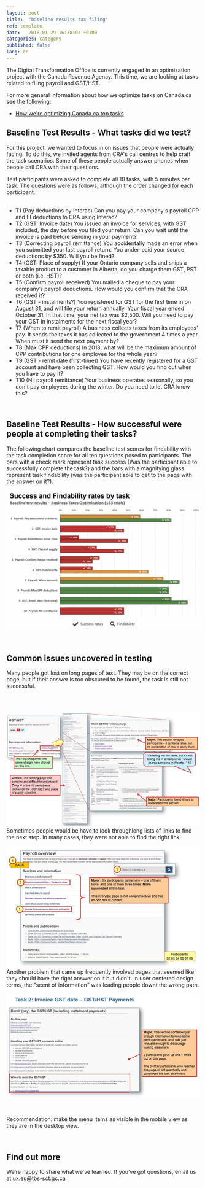 ```yaml
---
layout: post
title:  "baseline results tax filing"
ref: template
date:   2018-01-29 16:38:02 +0100
categories: category
published: false
lang: en
---
```


The Digital Transformation Office is currently engaged in an optimization project with the Canada Revenue Agency. This time, we are looking at tasks related to filing payroll and GST/HST. 

For more general information about how we optimize tasks on Canada.ca see the following:
* [How we're optimizing Canada.ca top tasks](https://canada-ca.github.io/category/2017/12/12/optimization-overview.html)

## Baseline Test Results - What tasks did we test?

For this project, we wanted to focus in on issues that people were actually facing. To do this, we invited agents from CRA's call centres to help craft the task scenarios. Some of these people actually answer phones when people call CRA with their questions. 

Test participants were asked to complete all 10 tasks, with 5 minutes per task. The questions were as follows, although the order changed for each participant. 
<p>
<ul>      
<li> T1 (Pay deductions by Interac) Can you pay your company's payroll CPP and EI deductions to CRA using Interac?</li>
<li> T2 (GST: Invoice date) You issued an invoice for services, with GST included, the day before you filed your return. Can you wait until the invoice is paid before sending in your payment?</li>
<li> T3 (Correcting payroll remittance) You accidentally made an error when you submitted your last payroll return. You under-paid your source deductions by $350. Will you be fined?</li>
<li> T4 (GST: Place of supply) If your Ontario company sells and ships a taxable product to a customer in Alberta, do you charge them GST, PST or both (i.e. HST)?</li>
<li> T5 (Confirm payroll received) You mailed a cheque to pay your company’s payroll deductions. How would you confirm that the CRA received it?</li>
<li> T6 (GST - instalments?) You registered for GST for the first time in on August 31, and will file your return annually. Your fiscal year ended October 31. In that time, your net tax was $2,500. Will you need to pay your GST in instalments for the next fiscal year?</li>
<li> T7 (When to remit payroll) A business collects taxes from its employees’ pay. It sends the taxes it has collected to the government 4 times a year. When must it send the next payment by?</li>
<li> T8 (Max CPP deductions) In 2018, what will be the maximum amount of CPP contributions for one employee for the whole year?</li>
<li> T9 (GST - remit date (first-time)) You have recently registered for a GST account and have been collecting GST. How would you find out when you have to pay it?</li>
<li> T10 (Nil payroll remittance) Your business operates seasonally, so you don't pay employees during the winter. Do you need to let CRA know this?</li>
</ul>
<p><br>
</p>      

## Baseline Test Results - How successful were people at completing their tasks?
The following chart compares the baseline test scores for findability with the task completion score for all ten questions posed to participants. The bars with a check mark represent task success (Was the participant able to successfully complete the task?) and the bars with a magnifying glass represent task findability (was the participant able to get to the page with the answer on it?).

<div itemprop="text" class="" data="type-text">
      <div class="img-responsive center-block col-md-6">
          <span class=""><img src="../images/taxes-impots/TaxFilingbaseline.jpg" alt="Bar-chart-of-Baseline-Performance-Results-comparing-findability-and-task-completion">
 </span>
      </div>
  <p><br>
  </p>
  
## Common issues uncovered in testing

Many people got lost on long pages of text. They may be on the correct page, but if their answer is too obscured to be found, the task is still not successful. 

<p><br>
</p>

<div itemprop="text" class="" data="type-text">
      <div class="img-responsive left-block col-md-6">
          <span class=""><img src="../images/taxes-impots/TF-slide1.JPG" alt="Menu-too-hard-to-find" style="floating:left">
<span>
<br>
      Sometimes people would be have to look throughlong lists of links to find the next step. In many cases, they were not able to find the right link.
      
<div itemprop="text" class="" data="type-text">
      <div class="img-responsive left-block col-md-6">
          <span class=""><img src="../images/taxes-impots/TF-slide2.JPG" alt="Menu-too-hard-to-find" style="floating:left">
<br>
      Another problem that came up frequently involved pages that seemed like they should have the right answer on it but didn't. In user centered design terms, the "scent of information" was leading people downt the wrong path.  
<div itemprop="text" class="" data="type-text">
      <div class="img-responsive left-block col-md-6">
          <span class=""><img src="../images/taxes-impots/TF-slide3.JPG" alt="Menu-too-hard-to-find" style="floating:left">

</span>
</div>

<p><br>
 </p>
Recommendation: make the menu items as visible in the mobile view as they are in the desktop view. 
</p><br>
</p>




## Find out more

We’re happy to share what we’ve learned. If you’ve got questions, email us at ux.eu@tbs-sct.gc.ca

